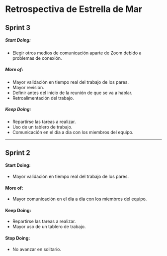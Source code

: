 # Retrospectiva de Estrella de Mar

## Sprint 3

##### Start Doing:
  - Elegir otros medios de comunicación aparte de Zoom debido a problemas de   conexión.

##### More of:
- Mayor validación en tiempo real del trabajo de los pares.
- Mayor revisión.
- Definir antes del inicio de la reunión de que se va a hablar.
- Retroalimentación del trabajo.

##### Keep Doing:
- Repartirse las tareas a realizar.
- Uso de un tablero de trabajo.
 - Comunicación en el dia a dia con los miembros del equipo.

---

## Sprint 2

#### Start Doing:
  - Mayor validación en tiempo real del trabajo de los pares.

#### More of:
- Mayor comunicación en el dia a dia con los miembros del equipo.

#### Keep Doing:
- Repartirse las tareas a realizar.
- Mayor uso de un tablero de trabajo.

#### Stop Doing:
- No avanzar en solitario.

